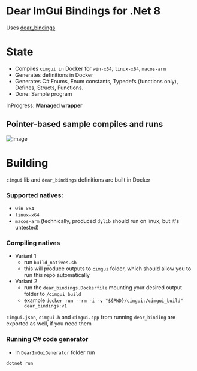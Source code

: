 # Dear ImGui Bindings for .Net 8

Uses [dear_bindings](https://github.com/dearimgui/dear_bindings)

# State

- Compiles `cimgui in` Docker for `win-x64`, `linux-x64`, `macos-arm`
- Generates definitions in Docker
- Generates C# Enums, Enum constants, Typedefs (functions only), Defines, Structs, Functions.
- Done: Sample program

InProgress: **Managed wrapper**

## Pointer-based sample compiles and runs

![image](https://github.com/DearImGuiBindingsNet/DearImGuiBindingsNet/assets/44116740/defada25-2731-442c-9813-6bb7ff1b9509)

# Building

`cimgui` lib and `dear_bindings` definitions are built in Docker

### Supported natives:
* `win-x64`
* `linux-x64`
* `macos-arm` (technically, produced `dylib` should run on linux, but it's untested)

### Compiling natives
- Variant 1
    * run `build_natives.sh`
    * this will produce outputs to `cimgui` folder, which should allow you to run this repo automatically
- Variant 2
    * run the `dear_bindings.Dockerfile` mounting your desired output folder to `/cimgui_build`
    * example `docker run --rm -i -v "${PWD}/cimgui:/cimgui_build" dear_bindings:v1`

`cimgui.json`, `cimgui.h` and `cimgui.cpp` from running `dear_binding` are exported as well, if you need them

### Running C# code generator

* In `DearImGuiGenerator` folder run
```sh
dotnet run
```